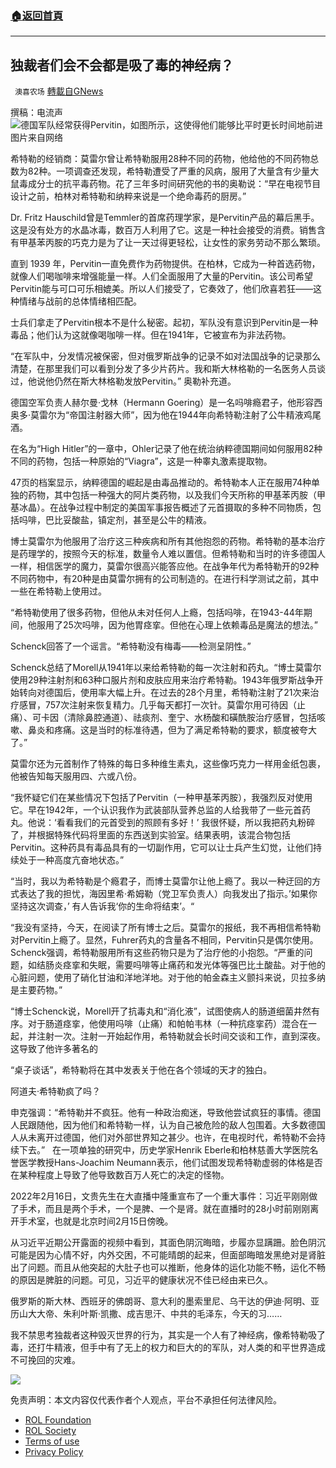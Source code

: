 ###  [:house:返回首頁](https://github.com/ourhimalayas/txt)
---


## 独裁者们会不会都是吸了毒的神经病？
` 澳喜农场` [轉載自GNews](https://gnews.org/zh-hans/2073826/)

撰稿：电流声
![德国军队经常获得Pervitin，如图所示，这使得他们能够比平时更长时间地前进](https://lh3.googleusercontent.com/x78-1bhQEKDw7YAyMryJ8DPL_92ctCh24800aJNRrlgGSxPxUdCULKJFR-JLJzSQtmL6JzFfFKfRAY_IAPQ7UVKn78xs4TMD8X7V9HWSL1U73QYYogkpiYn6j13T-Op_86TSdb9G)
图片来自网络

希特勒的经销商：莫雷尔曾让希特勒服用28种不同的药物，他给他的不同药物总数为82种。一项调查还发现，希特勒遭受了严重的风病，服用了大量含有少量大鼠毒成分士的抗平毒药物。花了三年多时间研究他的书的奥勒说：“早在电视节目设计之前，柏林对希特勒和纳粹来说是一个绝命毒药的厨房。”

Dr. Fritz Hauschild曾是Temmler的首席药理学家，是Pervitin产品的幕后黑手。这是没有处方的水晶冰毒，数百万人利用了它。这是一种社会接受的消费。销售含有甲基苯丙胺的巧克力是为了让一天过得更轻松，让女性的家务劳动不那么繁琐。

直到 1939 年，Pervitin一直免费作为药物提供。在柏林，它成为一种首选药物，就像人们喝咖啡来增强能量一样。人们全面服用了大量的Pervitin。该公司希望Pervitin能与可口可乐相媲美。所以人们接受了，它奏效了，他们欣喜若狂——这种情绪与战前的总体情绪相匹配。

士兵们拿走了Pervitin根本不是什么秘密。起初，军队没有意识到Pervitin是一种毒品；他们认为这就像喝咖啡一样。但在1941年，它被宣布为非法药物。

“在军队中，分发情况被保密，但对俄罗斯战争的记录不如对法国战争的记录那么清楚，在那里我们可以看到分发了多少片药片。我和斯大林格勒的一名医务人员谈过，他说他仍然在斯大林格勒发放Pervitin。” 奥勒补充道。

德国空军负责人赫尔曼·戈林（Hermann Goering）是一名吗啡瘾君子，他形容西奥多·莫雷尔为“帝国注射器大师”，因为他在1944年向希特勒注射了公牛精液鸡尾酒。

在名为“High Hitler”的一章中，Ohler记录了他在统治纳粹德国期间如何服用82种不同的药物，包括一种原始的“Viagra”，这是一种睾丸激素提取物。

47页的档案显示，纳粹德国的崛起是由毒品推动的。希特勒本人正在服用74种单独的药物，其中包括一种强大的阿片类药物，以及我们今天所称的甲基苯丙胺（甲基冰晶）。在战争过程中制定的美国军事报告概述了元首摄取的多种不同物质，包括吗啡，巴比妥酸盐，镇定剂，甚至是公牛的精液。

博士莫雷尔为他服用了治疗这三种疾病和所有其他抱怨的药物。希特勒的基本治疗是药理学的，按照今天的标准，数量令人难以置信。但希特勒和当时的许多德国人一样，相信医学的魔力，莫雷尔很高兴能答应他。在战争年代为希特勒开的92种不同药物中，有20种是由莫雷尔拥有的公司制造的。在进行科学测试之前，其中一些在希特勒上使用过。

“希特勒使用了很多药物，但他从未对任何人上瘾，包括吗啡，在1943-44年期间，他服用了25次吗啡，因为他胃痉挛。但他在心理上依赖毒品是魔法的想法。”

Schenck回答了一个谣言。“希特勒没有梅毒——检测呈阴性。”

Schenck总结了Morell从1941年以来给希特勒的每一次注射和药丸。“博士莫雷尔使用29种注射剂和63种口服片剂和皮肤应用来治疗希特勒。1943年俄罗斯战争开始转向对德国后，使用率大幅上升。在过去的28个月里，希特勒注射了21次来治疗感冒，757次注射来恢复精力。几乎每天都打一次针。莫雷尔用可待因（止痛）、可卡因（清除鼻腔通道）、祛痰剂、奎宁、水杨酸和磺酰胺治疗感冒，包括咳嗽、鼻炎和疼痛。这是当时的标准待遇，但为了满足希特勒的要求，额度被夸大了。”

莫雷尔还为元首制作了特殊的每日多种维生素丸，这些像巧克力一样用金纸包裹，他被告知每天服用四、六或八份。

“我怀疑它们在某些情况下包括了Pervitin（一种甲基苯丙胺），我强烈反对使用它。早在1942年，一个认识我作为武装部队营养总监的人给我带了一些元首药丸。他说：‘看看我们的元首受到的照顾有多好！’ 我很怀疑，所以我把药丸粉碎了，并根据特殊代码将里面的东西送到实验室。结果表明，该混合物包括Pervitin。这种药具有毒品具有的一切副作用，它可以让士兵产生幻觉，让他们持续处于一种高度亢奋地状态。”

“当时，我以为希特勒是个瘾君子，而博士莫雷尔让他上瘾了。我以一种迂回的方式表达了我的担忧，海因里希·希姆勒（党卫军负责人）向我发出了指示。’如果你坚持这次调查，’ 有人告诉我‘你的生命将结束’。“

“我没有坚持，今天，在阅读了所有博士之后。莫雷尔的报纸，我不再相信希特勒对Pervitin上瘾了。显然，Fuhrer药丸的含量各不相同，Pervitin只是偶尔使用。Schenck强调，希特勒服用所有这些药物只是为了治疗他的小抱怨。“严重的问题，如结肠炎痉挛和失眠，需要吗啡等止痛药和发光体等强巴比土酸盐。对于他的心脏问题，使用了硝化甘油和洋地洋地。对于他的帕金森主义颤抖来说，贝拉多纳是主要药物。”

“博士Schenck说，Morell开了抗毒丸和“消化液”，试图使病人的肠道细菌井然有序。对于肠道痉挛，他使用吗啡（止痛）和帕帕韦林（一种抗痉挛药）混合在一起，并注射一次。注射一开始起作用，希特勒就会长时间交谈和工作，直到深夜。这导致了他许多著名的

“桌子谈话”，希特勒将在其中发表关于他在各个领域的天才的独白。

阿道夫·希特勒疯了吗？

申克强调：“希特勒并不疯狂。他有一种政治痴迷，导致他尝试疯狂的事情。德国人民跟随他，因为他们和希特勒一样，认为自己被危险的敌人包围着。大多数德国人从未离开过德国，他们对外部世界知之甚少。也许，在电视时代，希特勒不会持续下去。”   在一项单独的研究中，历史学家Henrik Eberle和柏林慈善大学医院名誉医学教授Hans-Joachim Neumann表示，他们试图发现希特勒虚弱的体格是否在某种程度上导致了他导致数百万人死亡的决定的怪物。

2022年2月16日，文贵先生在大直播中隆重宣布了一个重大事件：习近平刚刚做了手术，而且是两个手术，一个是脾、一个是肾。就在直播时的28小时前刚刚离开手术室，也就是北京时间2月15日傍晚。

从习近平近期公开露面的视频中看到，其面色阴沉晦暗，步履亦显蹒跚。脸色阴沉可能是因为心情不好，内外交困，不可能晴朗的起来，但面部晦暗发黑绝对是肾脏出了问题。而且从他突起的大肚子也可以推断，他身体的运化功能不畅，运化不畅的原因是脾脏的问题。可见，习近平的健康状况不佳已经由来已久。

俄罗斯的斯大林、西班牙的佛朗哥、意大利的墨索里尼、乌干达的伊迪·阿明、亚历山大大帝、朱利叶斯·凯撒、成吉思汗、中共的毛泽东，今天的习……

我不禁思考独裁者这种毁灭世界的行为，其实是一个人有了神经病，像希特勒吸了毒，还打牛精液，但手中有了无上的权力和巨大的的军队，对人类的和平世界造成不可挽回的灾难。

![](https://lh3.googleusercontent.com/IfBEc2IEOfKyDoPypoXfDOMC-k52SZ7w7JJXoo-TuchcfSxqSBy5o_RWPU6G01FLtn-ogxxjga9ZXRpNizDZPR99lgMpuJa62QIM11y-FGBT1ry-2cJR3pNDRUi2phnUv_v2y4J9)

 

免责声明：本文内容仅代表作者个人观点，平台不承担任何法律风险。

- [ROL Foundation](https://rolfoundation.org/)
- [ROL Society](https://rolsociety.org/)
- [Terms of use](https://gnews.org/terms-of-use-3/)
- [Privacy Policy](https://gnews.org/privacy-policy/)
